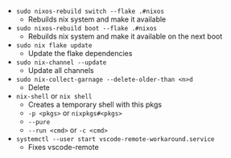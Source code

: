* `sudo nixos-rebuild switch --flake .#nixos`
    * Rebuilds nix system and make it available
* `sudo nixos-rebuild boot --flake .#nixos`
    * Rebuilds nix system and make it available on the next boot
* `sudo nix flake update`
    * Update the flake dependencies
* `sudo nix-channel --update`
    * Update all channels
* `sudo nix-collect-garnage --delete-older-than <n>d`
    * Delete 
* `nix-shell` or `nix shell`
    * Creates a temporary shell with this pkgs
    * `-p <pkgs>` or `nixpkgs#<pkgs>`
    * `--pure`
    * `--run <cmd>` or `-c <cmd>`
* `systemctl --user start vscode-remote-workaround.service`
    * Fixes vscode-remote